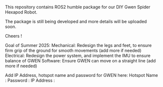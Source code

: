 This repository contains ROS2 humble package for our DIY Gwen Spider Hexapod Robot. 

The package is still being developed and more details will be uploaded soon. 

Cheers !

Goal of Summer 2025:
Mechanical: Redesign the legs and feet, to ensure firm grip of the ground for smooth movements (add more if needed)
Electrical: Redesign the power system, and implement the IMU to ensure balance of GWEN
Software: Ensure GWEN can move on a straight line (add more if needed)

Add IP Address, hotspot name and password for GWEN here:
Hotspot Name    :
Password        :
IP Address      :